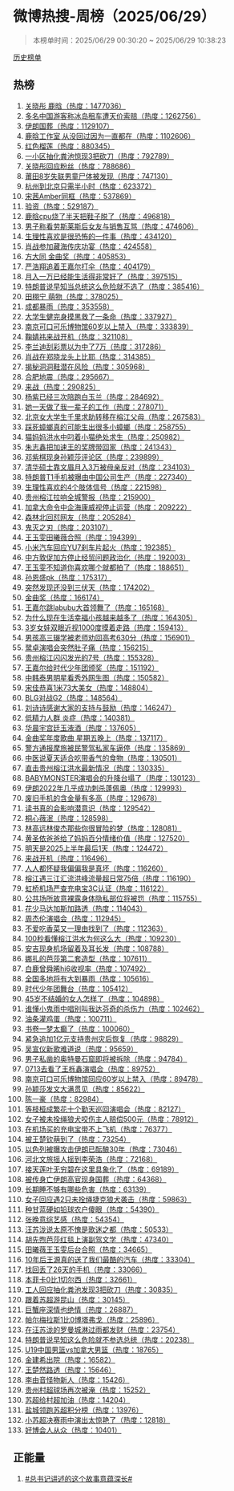 <h1>
微博热搜-周榜（2025/06/29）
</h1>
<blockquote>
<p>
本榜单时间：2025/06/29 00:30:20 ~ 2025/06/29 10:38:23
</p>
</blockquote>
<p>
<a href="https://github.com/daifee/weibo-hot-search/tree/main/archives/weekly">历史榜单</a>
</p>
<h2>
热榜
</h2>
<ol>

<li>
<a href="https://s.weibo.com/weibo?q=%23%E5%85%B3%E6%99%93%E5%BD%A4%20%E9%B9%BF%E6%99%97%23" target="weibo">
关晓彤 鹿晗（热度：1477036）
</a>
</li>

<li>
<a href="https://s.weibo.com/weibo?q=%23%E5%A4%9A%E5%90%8D%E4%B8%AD%E5%9B%BD%E6%B8%B8%E5%AE%A2%E7%A7%B0%E5%86%B0%E5%B2%9B%E7%A7%9F%E8%BD%A6%E9%81%AD%E5%A4%A9%E4%BB%B7%E7%B4%A2%E8%B5%94%23" target="weibo">
多名中国游客称冰岛租车遭天价索赔（热度：1262756）
</a>
</li>

<li>
<a href="https://s.weibo.com/weibo?q=%23%E4%BC%8A%E6%9C%97%E5%9B%BD%E8%91%AC%23" target="weibo">
伊朗国葬（热度：1129107）
</a>
</li>

<li>
<a href="https://s.weibo.com/weibo?q=%23%E9%B9%BF%E6%99%97%E5%B7%A5%E4%BD%9C%E5%AE%A4%20%E4%BB%8E%E6%B2%A1%E5%9B%9E%E8%BF%87%E5%9B%A0%E4%B8%BA%E4%B8%80%E7%9B%B4%E9%83%BD%E5%9C%A8%23" target="weibo">
鹿晗工作室 从没回过因为一直都在（热度：1102606）
</a>
</li>

<li>
<a href="https://s.weibo.com/weibo?q=%23%E7%BA%A2%E8%89%B2%E6%A6%B4%E8%8E%B2%23" target="weibo">
红色榴莲（热度：880345）
</a>
</li>

<li>
<a href="https://s.weibo.com/weibo?q=%23%E4%B8%80%E5%B0%8F%E5%8C%BA%E6%8A%BD%E5%8C%96%E7%B2%AA%E6%B1%A0%E6%83%8A%E7%8E%B03%E6%8A%8A%E7%A0%8D%E5%88%80%23" target="weibo">
一小区抽化粪池惊现3把砍刀（热度：792789）
</a>
</li>

<li>
<a href="https://s.weibo.com/weibo?q=%23%E5%85%B3%E6%99%93%E5%BD%A4%E5%9B%9E%E5%BA%94%E7%B2%89%E4%B8%9D%23" target="weibo">
关晓彤回应粉丝（热度：788686）
</a>
</li>

<li>
<a href="https://s.weibo.com/weibo?q=%23%E8%8E%86%E7%94%B08%E5%B2%81%E5%A4%B1%E8%81%94%E7%94%B7%E7%AB%A5%E5%B0%B8%E4%BD%93%E8%A2%AB%E5%8F%91%E7%8E%B0%23" target="weibo">
莆田8岁失联男童尸体被发现（热度：747130）
</a>
</li>

<li>
<a href="https://s.weibo.com/weibo?q=%23%E6%9D%AD%E5%B7%9E%E5%88%B0%E5%8C%97%E4%BA%AC%E5%8F%AA%E9%9C%80%E5%8D%8A%E5%B0%8F%E6%97%B6%23" target="weibo">
杭州到北京只需半小时（热度：623372）
</a>
</li>

<li>
<a href="https://s.weibo.com/weibo?q=%23%E5%AE%8B%E8%8C%9CAmber%E5%90%8C%E6%A1%86%23" target="weibo">
宋茜Amber同框（热度：537869）
</a>
</li>

<li>
<a href="https://s.weibo.com/weibo?q=%23%E9%AA%8C%E8%B5%84%23" target="weibo">
验资（热度：529187）
</a>
</li>

<li>
<a href="https://s.weibo.com/weibo?q=%23%E9%B9%BF%E6%99%97cpu%E7%83%A7%E4%BA%86%E5%8D%8A%E5%A4%A9%E6%8A%8A%E9%9E%8B%E5%AD%90%E8%84%B1%E4%BA%86%23" target="weibo">
鹿晗cpu烧了半天把鞋子脱了（热度：496818）
</a>
</li>

<li>
<a href="https://s.weibo.com/weibo?q=%23%E7%94%B7%E5%AD%90%E7%A7%B0%E7%9C%8B%E5%8A%B3%E6%96%AF%E8%8E%B1%E6%96%AF%E5%90%8E%E5%A5%B3%E5%8F%8B%E4%B8%8E%E9%94%80%E5%94%AE%E4%BA%92%E9%AA%82%23" target="weibo">
男子称看劳斯莱斯后女友与销售互骂（热度：474606）
</a>
</li>

<li>
<a href="https://s.weibo.com/weibo?q=%23%E7%94%9F%E7%90%86%E6%80%A7%E5%96%9C%E6%AC%A2%E6%98%AF%E5%BE%88%E6%81%90%E6%80%96%E7%9A%84%E4%B8%80%E4%BB%B6%E4%BA%8B%23" target="weibo">
生理性喜欢是很恐怖的一件事（热度：434120）
</a>
</li>

<li>
<a href="https://s.weibo.com/weibo?q=%23%E8%82%96%E6%88%98%E5%8F%82%E5%8A%A0%E8%97%8F%E6%B5%B7%E4%BC%A0%E5%BA%86%E5%8A%9F%E5%AE%B4%23" target="weibo">
肖战参加藏海传庆功宴（热度：424558）
</a>
</li>

<li>
<a href="https://s.weibo.com/weibo?q=%23%E6%96%B9%E5%A4%A7%E5%90%8C%20%E9%87%91%E6%9B%B2%E5%A5%96%23" target="weibo">
方大同 金曲奖（热度：405853）
</a>
</li>

<li>
<a href="https://s.weibo.com/weibo?q=%23%E4%B8%A5%E6%B5%A9%E7%BF%94%E8%BF%BD%E7%9D%80%E7%8E%8B%E5%98%89%E5%B0%94%E6%89%93%E4%BC%9E%23" target="weibo">
严浩翔追着王嘉尔打伞（热度：404179）
</a>
</li>

<li>
<a href="https://s.weibo.com/weibo?q=%23%E6%9C%88%E5%85%A5%E4%B8%80%E4%B8%87%E5%B7%B2%E7%BB%8F%E8%83%BD%E7%94%9F%E6%B4%BB%E5%BE%97%E9%9D%9E%E5%B8%B8%E5%A5%BD%E4%BA%86%23" target="weibo">
月入一万已经能生活得非常好了（热度：397515）
</a>
</li>

<li>
<a href="https://s.weibo.com/weibo?q=%23%E7%89%B9%E6%9C%97%E6%99%AE%E8%AF%B4%E6%97%A9%E7%9F%A5%E5%BD%93%E6%80%BB%E7%BB%9F%E8%BF%99%E4%B9%88%E5%8D%B1%E9%99%A9%E5%B0%B1%E4%B8%8D%E9%80%89%E4%BA%86%23" target="weibo">
特朗普说早知当总统这么危险就不选了（热度：385416）
</a>
</li>

<li>
<a href="https://s.weibo.com/weibo?q=%23%E7%94%B0%E6%A0%A9%E5%AE%81%20%E8%90%8C%E7%89%A9%23" target="weibo">
田栩宁 萌物（热度：378025）
</a>
</li>

<li>
<a href="https://s.weibo.com/weibo?q=%23%E6%88%90%E9%83%BD%E6%9A%B4%E9%9B%A8%23" target="weibo">
成都暴雨（热度：353558）
</a>
</li>

<li>
<a href="https://s.weibo.com/weibo?q=%23%E5%A4%A7%E5%AD%A6%E7%94%9F%E5%81%A5%E5%AE%8C%E8%BA%AB%E6%91%B8%E9%BB%91%E6%95%91%E4%BA%86%E4%B8%80%E6%9D%A1%E5%91%BD%23" target="weibo">
大学生健完身摸黑救了一条命（热度：337927）
</a>
</li>

<li>
<a href="https://s.weibo.com/weibo?q=%23%E5%8D%97%E4%BA%AC%E5%8F%AF%E5%8F%A3%E5%8F%AF%E4%B9%90%E5%8D%9A%E7%89%A9%E9%A6%8660%E5%B2%81%E4%BB%A5%E4%B8%8A%E7%A6%81%E5%85%A5%23" target="weibo">
南京可口可乐博物馆60岁以上禁入（热度：333839）
</a>
</li>

<li>
<a href="https://s.weibo.com/weibo?q=%23%E9%9E%A0%E5%A9%A7%E7%A5%8E%E6%9D%A5%E6%88%98%E5%BC%80%E6%9C%BA%23" target="weibo">
鞠婧祎来战开机（热度：321108）
</a>
</li>

<li>
<a href="https://s.weibo.com/weibo?q=%23%E6%9D%8E%E5%85%B0%E8%BF%AA%E5%88%AE%E5%BD%A9%E7%A5%A8%E4%BB%A5%E4%B8%BA%E4%B8%AD%E4%BA%867%E4%B8%87%23" target="weibo">
李兰迪刮彩票以为中了7万（热度：317286）
</a>
</li>

<li>
<a href="https://s.weibo.com/weibo?q=%23%E8%82%96%E6%88%98%E5%9C%A8%E9%83%91%E6%99%93%E9%BE%99%E5%A4%B4%E4%B8%8A%E6%AF%94%E8%80%B6%23" target="weibo">
肖战在郑晓龙头上比耶（热度：314385）
</a>
</li>

<li>
<a href="https://s.weibo.com/weibo?q=%23%E6%8F%AD%E7%A7%98%E6%B4%9E%E6%B4%9E%E9%9E%8B%E6%BD%9C%E5%9C%A8%E9%A3%8E%E9%99%A9%23" target="weibo">
揭秘洞洞鞋潜在风险（热度：305968）
</a>
</li>

<li>
<a href="https://s.weibo.com/weibo?q=%23%E5%90%88%E8%82%A5%E5%9C%B0%E9%9C%87%23" target="weibo">
合肥地震（热度：295667）
</a>
</li>

<li>
<a href="https://s.weibo.com/weibo?q=%23%E6%9D%A5%E6%88%98%23" target="weibo">
来战（热度：290825）
</a>
</li>

<li>
<a href="https://s.weibo.com/weibo?q=%23%E6%9D%A8%E7%B4%AB%E5%B7%B2%E7%BB%8F%E4%B8%89%E6%AC%A1%E9%99%AA%E8%B7%91%E7%99%BD%E7%8E%89%E5%85%B0%23" target="weibo">
杨紫已经三次陪跑白玉兰（热度：284692）
</a>
</li>

<li>
<a href="https://s.weibo.com/weibo?q=%23%E5%A5%B9%E4%B8%80%E5%A4%A9%E5%81%9A%E4%BA%86%E6%88%91%E4%B8%80%E8%BE%88%E5%AD%90%E7%9A%84%E5%B7%A5%E4%BD%9C%23" target="weibo">
她一天做了我一辈子的工作（热度：278071）
</a>
</li>

<li>
<a href="https://s.weibo.com/weibo?q=%23%E5%8C%97%E4%BA%AC%E5%A5%B3%E5%A4%A7%E5%AD%A6%E7%94%9F%E5%8D%83%E9%87%8C%E6%B1%82%E5%8A%A9%E8%BD%AC%E7%A7%BB%E5%9C%A8%E6%A6%95%E6%B1%9F%E7%88%B6%E6%AF%8D%23" target="weibo">
北京女大学生千里求助转移在榕江父母（热度：267583）
</a>
</li>

<li>
<a href="https://s.weibo.com/weibo?q=%23%E8%B8%A9%E6%AD%BB%E8%9F%91%E8%9E%82%E7%9C%9F%E7%9A%84%E5%8F%AF%E8%83%BD%E7%94%9F%E5%87%BA%E5%BE%88%E5%A4%9A%E5%B0%8F%E8%9F%91%E8%9E%82%23" target="weibo">
踩死蟑螂真的可能生出很多小蟑螂（热度：258755）
</a>
</li>

<li>
<a href="https://s.weibo.com/weibo?q=%23%E7%8C%AB%E5%A6%88%E5%A6%88%E6%B4%AA%E6%B0%B4%E4%B8%AD%E5%8F%BC%E7%9D%80%E5%B0%8F%E7%8C%AB%E7%BB%9D%E5%A4%84%E6%B1%82%E7%94%9F%23" target="weibo">
猫妈妈洪水中叼着小猫绝处求生（热度：250982）
</a>
</li>

<li>
<a href="https://s.weibo.com/weibo?q=%23%E6%9C%B1%E5%BF%97%E9%91%AB%E6%8A%8A%E5%8A%A0%E9%80%9F%E7%8E%8B%E7%9A%84%E5%A5%96%E7%89%8C%E5%B8%A6%E5%9B%9E%E5%AE%B6%23" target="weibo">
朱志鑫把加速王的奖牌带回家（热度：241343）
</a>
</li>

<li>
<a href="https://s.weibo.com/weibo?q=%23%E9%82%93%E7%B4%AB%E6%A3%8B%E7%8E%B0%E8%BA%AB%E5%AD%99%E9%A2%96%E8%8E%8E%E8%AF%84%E8%AE%BA%E5%8C%BA%23" target="weibo">
邓紫棋现身孙颖莎评论区（热度：239899）
</a>
</li>

<li>
<a href="https://s.weibo.com/weibo?q=%23%E6%B8%85%E5%8D%8E%E7%A1%95%E5%A3%AB%E9%9D%A0%E6%96%87%E7%9C%89%E6%9C%88%E5%85%A53%E4%B8%87%E8%A2%AB%E6%AF%8D%E4%BA%B2%E5%8F%8D%E5%AF%B9%23" target="weibo">
清华硕士靠文眉月入3万被母亲反对（热度：234103）
</a>
</li>

<li>
<a href="https://s.weibo.com/weibo?q=%23%E7%89%B9%E6%9C%97%E6%99%AET1%E6%89%8B%E6%9C%BA%E8%A2%AB%E6%9B%9D%E7%94%B1%E4%B8%AD%E5%9B%BD%E5%85%AC%E5%8F%B8%E7%94%9F%E4%BA%A7%23" target="weibo">
特朗普T1手机被曝由中国公司生产（热度：227340）
</a>
</li>

<li>
<a href="https://s.weibo.com/weibo?q=%23%E7%94%9F%E7%90%86%E6%80%A7%E5%96%9C%E6%AC%A2%E7%9A%844%E4%B8%AA%E8%82%A2%E4%BD%93%E4%BF%A1%E5%8F%B7%23" target="weibo">
生理性喜欢的4个肢体信号（热度：221598）
</a>
</li>

<li>
<a href="https://s.weibo.com/weibo?q=%23%E8%B4%B5%E5%B7%9E%E6%A6%95%E6%B1%9F%E6%8B%89%E5%93%8D%E5%85%A8%E5%9F%8E%E8%AD%A6%E6%8A%A5%23" target="weibo">
贵州榕江拉响全城警报（热度：215900）
</a>
</li>

<li>
<a href="https://s.weibo.com/weibo?q=%23%E5%8A%A0%E6%8B%BF%E5%A4%A7%E5%91%BD%E4%BB%A4%E4%B8%AD%E4%BC%81%E6%B5%B7%E5%BA%B7%E5%A8%81%E8%A7%86%E5%81%9C%E6%AD%A2%E8%BF%90%E8%90%A5%23" target="weibo">
加拿大命令中企海康威视停止运营（热度：209222）
</a>
</li>

<li>
<a href="https://s.weibo.com/weibo?q=%23%E6%A3%AE%E6%9E%97%E5%8C%97%E5%9B%9E%E6%80%BC%E7%BD%91%E5%8F%8B%23" target="weibo">
森林北回怼网友（热度：205284）
</a>
</li>

<li>
<a href="https://s.weibo.com/weibo?q=%23%E9%AC%BC%E7%81%AD%E4%B9%8B%E5%88%83%23" target="weibo">
鬼灭之刃（热度：203107）
</a>
</li>

<li>
<a href="https://s.weibo.com/weibo?q=%23%E7%8E%8B%E7%8E%89%E9%9B%AF%E7%94%B0%E6%9B%A6%E8%96%87%E5%90%88%E7%85%A7%23" target="weibo">
王玉雯田曦薇合照（热度：194399）
</a>
</li>

<li>
<a href="https://s.weibo.com/weibo?q=%23%E5%B0%8F%E7%B1%B3%E6%B1%BD%E8%BD%A6%E5%9B%9E%E5%BA%94YU7%E5%88%B9%E8%BD%A6%E7%89%87%E8%B5%B7%E7%81%AB%23" target="weibo">
小米汽车回应YU7刹车片起火（热度：192385）
</a>
</li>

<li>
<a href="https://s.weibo.com/weibo?q=%23%E4%B8%AD%E6%96%B9%E6%95%A6%E4%BF%83%E5%8A%A0%E6%96%B9%E5%81%9C%E6%AD%A2%E7%BB%8F%E8%B4%B8%E9%97%AE%E9%A2%98%E6%94%BF%E6%B2%BB%E5%8C%96%23" target="weibo">
中方敦促加方停止经贸问题政治化（热度：192003）
</a>
</li>

<li>
<a href="https://s.weibo.com/weibo?q=%23%E7%8E%8B%E7%8E%89%E9%9B%AF%E4%B8%8D%E7%9F%A5%E9%81%93%E4%BD%A0%E5%96%9C%E6%AC%A2%E5%93%AA%E4%B8%AA%E5%B0%B1%E9%83%BD%E6%8B%8D%E4%BA%86%23" target="weibo">
王玉雯不知道你喜欢哪个就都拍了（热度：188651）
</a>
</li>

<li>
<a href="https://s.weibo.com/weibo?q=%23%E5%AD%99%E6%81%A9%E7%9B%9Bpk%23" target="weibo">
孙恩盛pk（热度：175317）
</a>
</li>

<li>
<a href="https://s.weibo.com/weibo?q=%23%E7%AA%81%E7%84%B6%E5%8F%91%E7%8E%B0%E8%BF%98%E6%B2%A1%E5%88%B0%E4%B8%89%E4%BC%8F%E5%A4%A9%23" target="weibo">
突然发现还没到三伏天（热度：174202）
</a>
</li>

<li>
<a href="https://s.weibo.com/weibo?q=%23%E9%87%91%E6%9B%B2%E5%A5%96%23" target="weibo">
金曲奖（热度：166174）
</a>
</li>

<li>
<a href="https://s.weibo.com/weibo?q=%23%E7%8E%8B%E5%98%89%E5%B0%94%E8%B7%B3labubu%E5%A4%A7%E9%A6%96%E9%A2%86%E8%88%9E%E4%BA%86%23" target="weibo">
王嘉尔跳labubu大首领舞了（热度：165168）
</a>
</li>

<li>
<a href="https://s.weibo.com/weibo?q=%23%E4%B8%BA%E4%BB%80%E4%B9%88%E7%8E%B0%E5%9C%A8%E7%94%9F%E6%B4%BB%E5%B9%B8%E7%A6%8F%E5%B0%8F%E5%AD%A9%E8%B6%8A%E6%9D%A5%E8%B6%8A%E5%A4%9A%E4%BA%86%23" target="weibo">
为什么现在生活幸福小孩越来越多了（热度：164305）
</a>
</li>

<li>
<a href="https://s.weibo.com/weibo?q=%233%E5%B2%81%E5%A5%B3%E5%A8%83%E5%8F%8C%E7%9C%BC%E8%BF%91%E8%A7%861000%E5%BA%A6%E6%91%B8%E7%9D%80%E8%B5%B0%E8%B7%AF%23" target="weibo">
3岁女娃双眼近视1000度摸着走路（热度：159413）
</a>
</li>

<li>
<a href="https://s.weibo.com/weibo?q=%23%E7%94%B7%E5%AD%A9%E9%AB%98%E4%B8%89%E8%BE%8D%E5%AD%A6%E8%A2%AB%E8%80%81%E5%B8%88%E5%8A%9D%E5%9B%9E%E9%AB%98%E8%80%83630%E5%88%86%23" target="weibo">
男孩高三辍学被老师劝回高考630分（热度：156901）
</a>
</li>

<li>
<a href="https://s.weibo.com/weibo?q=%23%E9%B9%AD%E5%8D%93%E6%BC%94%E5%94%B1%E4%BC%9A%E7%AA%81%E7%84%B6%E8%82%9A%E5%AD%90%E7%97%9B%23" target="weibo">
鹭卓演唱会突然肚子痛（热度：156215）
</a>
</li>

<li>
<a href="https://s.weibo.com/weibo?q=%23%E8%B4%B5%E5%B7%9E%E6%A6%95%E6%B1%9F%E9%97%AA%E9%97%AA%E5%8F%91%E5%85%89%E7%9A%847%E5%8F%B7%23" target="weibo">
贵州榕江闪闪发光的7号（热度：155328）
</a>
</li>

<li>
<a href="https://s.weibo.com/weibo?q=%23%E7%8E%8B%E5%98%89%E5%B0%94%E7%BB%99%E6%97%B6%E4%BB%A3%E5%B0%91%E5%B9%B4%E5%9B%A2%E9%A2%81%E5%A5%96%23" target="weibo">
王嘉尔给时代少年团颁奖（热度：151192）
</a>
</li>

<li>
<a href="https://s.weibo.com/weibo?q=%23%E4%B8%AD%E9%9F%A9%E6%B3%B0%E7%94%B7%E6%98%8E%E6%98%9F%E7%9C%8B%E7%A7%80%E5%A4%96%E7%BD%91%E7%94%9F%E5%9B%BE%23" target="weibo">
中韩泰男明星看秀外网生图（热度：150582）
</a>
</li>

<li>
<a href="https://s.weibo.com/weibo?q=%23%E5%AE%8B%E4%BD%B3%E6%81%AD%E5%96%9C1%E7%B1%B373%E5%A4%A7%E7%BE%8E%E5%A5%B3%23" target="weibo">
宋佳恭喜1米73大美女（热度：148804）
</a>
</li>

<li>
<a href="https://s.weibo.com/weibo?q=%23BLG%E5%AF%B9%E6%88%98G2%23" target="weibo">
BLG对战G2（热度：148564）
</a>
</li>

<li>
<a href="https://s.weibo.com/weibo?q=%23%E5%88%98%E8%AF%97%E8%AF%97%E6%84%9F%E8%B0%A2%E5%A4%A7%E5%AE%B6%E7%9A%84%E6%94%AF%E6%8C%81%E4%B8%8E%E9%BC%93%E5%8A%B1%23" target="weibo">
刘诗诗感谢大家的支持与鼓励（热度：146247）
</a>
</li>

<li>
<a href="https://s.weibo.com/weibo?q=%23%E4%BD%8E%E7%B2%BE%E5%8A%9B%E4%BA%BA%E7%BE%A4%20%E7%82%8E%E7%97%87%23" target="weibo">
低精力人群 炎症（热度：140381）
</a>
</li>

<li>
<a href="https://s.weibo.com/weibo?q=%23%E5%8D%8E%E6%99%A8%E5%AE%87%E5%AE%AB%E5%BB%B7%E7%8E%89%E6%B6%B2%E9%85%92%23" target="weibo">
华晨宇宫廷玉液酒（热度：137605）
</a>
</li>

<li>
<a href="https://s.weibo.com/weibo?q=%23%E9%87%91%E6%9B%B2%E5%A5%96%E5%B9%B4%E5%BA%A6%E6%AD%8C%E6%9B%B2%20%E6%98%9F%E6%9C%9F%E4%BA%94%E6%99%9A%E4%B8%8A%23" target="weibo">
金曲奖年度歌曲 星期五晚上（热度：137117）
</a>
</li>

<li>
<a href="https://s.weibo.com/weibo?q=%23%E8%AD%A6%E6%96%B9%E9%80%9A%E6%8A%A5%E6%91%A9%E6%97%85%E8%A2%AB%E6%B0%91%E8%AD%A6%E9%A9%BE%E7%A7%81%E5%AE%B6%E8%BD%A6%E9%80%BC%E5%81%9C%23" target="weibo">
警方通报摩旅被民警驾私家车逼停（热度：135869）
</a>
</li>

<li>
<a href="https://s.weibo.com/weibo?q=%23%E4%B8%AD%E5%8C%BB%E8%AF%B4%E5%A4%8F%E5%A4%A9%E9%80%82%E5%90%88%E5%90%83%E5%B8%A6%E9%A6%99%E6%B0%94%E7%9A%84%E9%A3%9F%E7%89%A9%23" target="weibo">
中医说夏天适合吃带香气的食物（热度：130501）
</a>
</li>

<li>
<a href="https://s.weibo.com/weibo?q=%23%E7%9B%B4%E5%87%BB%E8%B4%B5%E5%B7%9E%E6%A6%95%E6%B1%9F%E6%B4%AA%E6%B0%B4%E6%9C%80%E6%96%B0%E6%83%85%E5%86%B5%23" target="weibo">
直击贵州榕江洪水最新情况（热度：130335）
</a>
</li>

<li>
<a href="https://s.weibo.com/weibo?q=%23BABYMONSTER%E6%BC%94%E5%94%B1%E4%BC%9A%E7%9A%84%E5%8D%87%E9%99%8D%E5%8F%B0%E5%A1%8C%E4%BA%86%23" target="weibo">
BABYMONSTER演唱会的升降台塌了（热度：130123）
</a>
</li>

<li>
<a href="https://s.weibo.com/weibo?q=%23%E4%BC%8A%E6%9C%972022%E5%B9%B4%E5%87%A0%E4%B9%8E%E6%88%90%E5%8A%9F%E5%88%BA%E6%9D%80%E8%93%AC%E4%BD%A9%E5%A5%A5%23" target="weibo">
伊朗2022年几乎成功刺杀蓬佩奥（热度：129993）
</a>
</li>

<li>
<a href="https://s.weibo.com/weibo?q=%23%E5%BA%9F%E6%97%A7%E6%89%8B%E6%9C%BA%E7%9A%84%E5%90%AB%E9%87%91%E9%87%8F%E6%9C%89%E5%A4%9A%E9%AB%98%23" target="weibo">
废旧手机的含金量有多高（热度：129678）
</a>
</li>

<li>
<a href="https://s.weibo.com/weibo?q=%23%E8%AF%BB%E4%B9%A6%E7%9C%9F%E7%9A%84%E4%BC%9A%E5%BD%B1%E5%93%8D%E6%BD%9C%E6%84%8F%E8%AF%86%23" target="weibo">
读书真的会影响潜意识（热度：129542）
</a>
</li>

<li>
<a href="https://s.weibo.com/weibo?q=%23%E6%A1%90%E5%BF%83%E8%96%87%E6%B3%AF%23" target="weibo">
桐心薇泯（热度：128598）
</a>
</li>

<li>
<a href="https://s.weibo.com/weibo?q=%23%E6%9E%97%E9%AB%98%E8%BF%9C%E6%9E%97%E4%BF%8A%E6%9D%B0%E9%82%A3%E4%BA%9B%E4%BD%A0%E5%BE%88%E5%86%92%E9%99%A9%E7%9A%84%E6%A2%A6%23" target="weibo">
林高远林俊杰那些你很冒险的梦（热度：128081）
</a>
</li>

<li>
<a href="https://s.weibo.com/weibo?q=%23%E9%BB%84%E5%9C%A3%E4%BE%9D%E7%88%B8%E7%88%B8%E7%BB%99%E4%BA%86%E5%A6%88%E5%A6%88%E7%99%BE%E5%88%86%E6%83%85%E7%BB%AA%E4%BB%B7%E5%80%BC%23" target="weibo">
黄圣依爸爸给了妈妈百分情绪价值（热度：127520）
</a>
</li>

<li>
<a href="https://s.weibo.com/weibo?q=%23%E6%98%8E%E5%A4%A9%E6%98%AF2025%E4%B8%8A%E5%8D%8A%E5%B9%B4%E6%9C%80%E5%90%8E1%E5%A4%A9%23" target="weibo">
明天是2025上半年最后1天（热度：124472）
</a>
</li>

<li>
<a href="https://s.weibo.com/weibo?q=%23%E6%9D%A5%E6%88%98%E5%BC%80%E6%9C%BA%23" target="weibo">
来战开机（热度：116496）
</a>
</li>

<li>
<a href="https://s.weibo.com/weibo?q=%23%E4%BA%BA%E4%BA%BA%E9%83%BD%E6%80%80%E7%96%91%E6%88%91%E5%81%8F%E5%81%8F%E6%88%91%E6%98%AF%E7%9C%9F%E5%9D%8F%23" target="weibo">
人人都怀疑我偏偏我是真坏（热度：116260）
</a>
</li>

<li>
<a href="https://s.weibo.com/weibo?q=%23%E6%A6%95%E6%B1%9F%E9%81%87%E4%B8%89%E6%B1%9F%E6%B1%87%E6%B5%81%E6%B4%AA%E5%B3%B0%E6%B5%81%E9%87%8F%E8%B6%85%E6%97%A5%E5%B8%B875%E5%80%8D%23" target="weibo">
榕江遇三江汇流洪峰流量超日常75倍（热度：116190）
</a>
</li>

<li>
<a href="https://s.weibo.com/weibo?q=%23%E8%99%B9%E6%A1%A5%E6%9C%BA%E5%9C%BA%E4%B8%A5%E6%9F%A5%E5%85%85%E7%94%B5%E5%AE%9D3C%E8%AE%A4%E8%AF%81%23" target="weibo">
虹桥机场严查充电宝3C认证（热度：116122）
</a>
</li>

<li>
<a href="https://s.weibo.com/weibo?q=%23%E5%85%AC%E5%85%B1%E5%9C%BA%E6%89%80%E6%95%85%E6%84%8F%E8%A3%B8%E9%9C%B2%E8%BA%AB%E4%BD%93%E9%9A%90%E7%A7%81%E9%83%A8%E4%BD%8D%E5%B0%86%E8%A2%AB%E7%BD%9A%23" target="weibo">
公共场所故意裸露身体隐私部位将被罚（热度：115755）
</a>
</li>

<li>
<a href="https://s.weibo.com/weibo?q=%23%E8%8A%B1%E5%B0%91%E9%A9%AC%E8%BE%BE%E5%8A%A0%E6%96%AF%E5%8A%A0%E8%B7%AF%E9%80%8F%23" target="weibo">
花少马达加斯加路透（热度：114043）
</a>
</li>

<li>
<a href="https://s.weibo.com/weibo?q=%23%E5%91%A8%E6%9D%B0%E4%BC%A6%E6%BC%94%E5%94%B1%E4%BC%9A%23" target="weibo">
周杰伦演唱会（热度：112945）
</a>
</li>

<li>
<a href="https://s.weibo.com/weibo?q=%23%E4%B8%8D%E7%88%B1%E5%90%83%E9%A6%99%E8%8F%9C%E5%8F%88%E4%B8%80%E7%90%86%E7%94%B1%E6%89%BE%E5%88%B0%E4%BA%86%23" target="weibo">
不爱吃香菜又一理由找到了（热度：112363）
</a>
</li>

<li>
<a href="https://s.weibo.com/weibo?q=%23100%E7%A7%92%E7%9C%8B%E6%87%82%E6%A6%95%E6%B1%9F%E6%B4%AA%E6%B0%B4%E4%B8%BA%E4%BD%95%E8%BF%99%E4%B9%88%E5%A4%A7%23" target="weibo">
100秒看懂榕江洪水为何这么大（热度：109230）
</a>
</li>

<li>
<a href="https://s.weibo.com/weibo?q=%23%E5%AE%89%E5%90%89%E7%8E%B0%E8%BA%AB%E6%9C%BA%E5%9C%BA%E7%95%99%E7%9D%80%E5%8F%8A%E8%80%B3%E9%95%BF%E5%8F%91%23" target="weibo">
安吉现身机场留着及耳长发（热度：108788）
</a>
</li>

<li>
<a href="https://s.weibo.com/weibo?q=%23%E5%A8%9C%E6%89%8E%E7%9A%84%E8%8A%AD%E8%8E%8E%E7%AC%AC%E4%BA%8C%E5%A5%97%E9%80%A0%E5%9E%8B%23" target="weibo">
娜扎的芭莎第二套造型（热度：107611）
</a>
</li>

<li>
<a href="https://s.weibo.com/weibo?q=%23%E7%99%BD%E9%B9%BF%E6%9B%BE%E8%88%9C%E6%99%9Ehi6%E6%94%B6%E8%A7%86%E7%8E%87%23" target="weibo">
白鹿曾舜晞hi6收视率（热度：107492）
</a>
</li>

<li>
<a href="https://s.weibo.com/weibo?q=%23%E5%85%A8%E5%9B%BD%E5%A4%9A%E5%9C%B0%E5%B0%86%E6%9C%89%E5%A4%A7%E5%88%B0%E6%9A%B4%E9%9B%A8%23" target="weibo">
全国多地将有大到暴雨（热度：105616）
</a>
</li>

<li>
<a href="https://s.weibo.com/weibo?q=%23%E6%97%B6%E4%BB%A3%E5%B0%91%E5%B9%B4%E5%9B%A2%E8%88%9E%E5%8F%B0%23" target="weibo">
时代少年团舞台（热度：105412）
</a>
</li>

<li>
<a href="https://s.weibo.com/weibo?q=%2345%E5%B2%81%E4%B8%8D%E7%BB%93%E5%A9%9A%E7%9A%84%E5%A5%B3%E4%BA%BA%E6%80%8E%E6%A0%B7%E4%BA%86%23" target="weibo">
45岁不结婚的女人怎样了（热度：104898）
</a>
</li>

<li>
<a href="https://s.weibo.com/weibo?q=%23%E8%B0%81%E6%87%82%E5%B0%8F%E9%AC%BC%E9%9B%A8%E4%B8%AD%E5%94%B1%E5%88%AB%E5%8F%AB%E6%88%91%E8%BE%BE%E8%8A%AC%E5%A5%87%E7%9A%84%E6%9D%80%E4%BC%A4%E5%8A%9B%23" target="weibo">
谁懂小鬼雨中唱别叫我达芬奇的杀伤力（热度：102462）
</a>
</li>

<li>
<a href="https://s.weibo.com/weibo?q=%23%E6%B2%B9%E6%9D%A1%E7%81%8C%E9%B8%A1%E8%9B%8B%23" target="weibo">
油条灌鸡蛋（热度：100711）
</a>
</li>

<li>
<a href="https://s.weibo.com/weibo?q=%23%E4%B9%A6%E5%8D%B7%E4%B8%80%E6%A2%A6%E5%A4%AA%E7%99%AB%E4%BA%86%23" target="weibo">
书卷一梦太癫了（热度：100060）
</a>
</li>

<li>
<a href="https://s.weibo.com/weibo?q=%23%E7%B4%A7%E6%80%A5%E8%BF%BD%E5%8A%A01%E4%BA%BF%E5%85%83%E6%94%AF%E6%8C%81%E8%B4%B5%E5%B7%9E%E7%81%BE%E5%90%8E%E6%81%A2%E5%A4%8D%23" target="weibo">
紧急追加1亿元支持贵州灾后恢复（热度：98829）
</a>
</li>

<li>
<a href="https://s.weibo.com/weibo?q=%23%E5%90%B4%E5%AE%A3%E4%BB%AA%E6%96%B0%E6%AD%8C%E9%9A%BE%E9%81%93%E8%AF%B4%23" target="weibo">
吴宣仪新歌难道说（热度：95659）
</a>
</li>

<li>
<a href="https://s.weibo.com/weibo?q=%23%E7%94%B7%E5%AD%90%E7%A7%81%E5%87%BF%E7%9A%84%E5%A5%A5%E7%89%B9%E6%9B%BC%E7%9F%B3%E7%AA%9F%E5%8D%B3%E5%B0%86%E8%A2%AB%E6%8B%86%E9%99%A4%23" target="weibo">
男子私凿的奥特曼石窟即将被拆除（热度：94784）
</a>
</li>

<li>
<a href="https://s.weibo.com/weibo?q=%230713%E5%8E%BB%E7%9C%8B%E4%BA%86%E7%8E%8B%E6%A0%8E%E9%91%AB%E6%BC%94%E5%94%B1%E4%BC%9A%23" target="weibo">
0713去看了王栎鑫演唱会（热度：89752）
</a>
</li>

<li>
<a href="https://s.weibo.com/weibo?q=%23%E5%8D%97%E4%BA%AC%E5%8F%AF%E5%8F%A3%E5%8F%AF%E4%B9%90%E5%8D%9A%E7%89%A9%E9%A6%86%E5%9B%9E%E5%BA%9460%E5%B2%81%E4%BB%A5%E4%B8%8A%E7%A6%81%E5%85%A5%23" target="weibo">
南京可口可乐博物馆回应60岁以上禁入（热度：89478）
</a>
</li>

<li>
<a href="https://s.weibo.com/weibo?q=%23%E5%AD%99%E9%A2%96%E8%8E%8E%E5%8F%91%E6%96%87%E5%A4%A7%E6%BB%A1%E8%B4%AF%E8%A7%81%23" target="weibo">
孙颖莎发文大满贯见（热度：85622）
</a>
</li>

<li>
<a href="https://s.weibo.com/weibo?q=%23%E9%99%88%E4%B8%80%E8%B1%AA%23" target="weibo">
陈一豪（热度：82984）
</a>
</li>

<li>
<a href="https://s.weibo.com/weibo?q=%23%E7%AD%89%E6%9E%9D%E6%A1%A0%E6%88%90%E7%B9%81%E8%8A%B1%E5%8D%81%E4%B8%AA%E5%8B%A4%E5%A4%A9%E5%B7%A1%E5%9B%9E%E6%BC%94%E5%94%B1%E4%BC%9A%23" target="weibo">
等枝桠成繁花十个勤天巡回演唱会（热度：82127）
</a>
</li>

<li>
<a href="https://s.weibo.com/weibo?q=%23%E5%A5%B3%E5%AD%90%E8%A2%AB%E6%9C%AA%E6%8B%B4%E7%BB%B3%E7%8B%BC%E7%8A%AC%E5%92%AC%E4%BC%A4%E4%B8%BB%E4%BA%BA%E8%B5%94%E5%81%BF500%E5%85%83%23" target="weibo">
女子被未拴绳狼犬咬伤主人赔偿500元（热度：78912）
</a>
</li>

<li>
<a href="https://s.weibo.com/weibo?q=%23%E5%9C%A8%E6%9C%BA%E5%9C%BA%E4%B9%B0%E7%9A%84%E5%85%85%E7%94%B5%E5%AE%9D%E5%B8%A6%E4%B8%8D%E4%B8%8A%E9%A3%9E%E6%9C%BA%23" target="weibo">
在机场买的充电宝带不上飞机（热度：76377）
</a>
</li>

<li>
<a href="https://s.weibo.com/weibo?q=%23%E8%A2%AB%E7%8E%8B%E6%A5%9A%E9%92%A6%E8%90%8C%E5%88%B0%E4%BA%86%23" target="weibo">
被王楚钦萌到了（热度：73254）
</a>
</li>

<li>
<a href="https://s.weibo.com/weibo?q=%23%E4%BB%A5%E8%89%B2%E5%88%97%E8%A2%AB%E6%9B%9D%E6%94%BB%E5%87%BB%E4%BC%8A%E6%9C%97%E5%B7%B2%E9%85%9D%E9%85%BF30%E5%B9%B4%23" target="weibo">
以色列被曝攻击伊朗已酝酿30年（热度：73046）
</a>
</li>

<li>
<a href="https://s.weibo.com/weibo?q=%23%E6%B2%B3%E5%8C%97%E6%96%87%E6%97%85%E6%91%87%E4%BA%BA%E6%91%87%E5%88%B0%E6%9D%8E%E8%8D%A3%E6%B5%A9%23" target="weibo">
河北文旅摇人摇到李荣浩（热度：72168）
</a>
</li>

<li>
<a href="https://s.weibo.com/weibo?q=%23%E6%8E%A5%E5%A4%A9%E8%8E%B2%E5%8F%B6%E6%97%A0%E7%A9%B7%E7%A2%A7%E5%9C%A8%E8%BF%99%E9%87%8C%E5%85%B7%E8%B1%A1%E5%8C%96%E4%BA%86%23" target="weibo">
接天莲叶无穷碧在这里具象化了（热度：69189）
</a>
</li>

<li>
<a href="https://s.weibo.com/weibo?q=%23%E8%A2%AB%E4%BC%A0%E8%BA%AB%E4%BA%A1%E4%BC%8A%E6%9C%97%E9%AB%98%E5%AE%98%E7%8E%B0%E8%BA%AB%E5%9B%BD%E8%91%AC%23" target="weibo">
被传身亡伊朗高官现身国葬（热度：64368）
</a>
</li>

<li>
<a href="https://s.weibo.com/weibo?q=%23%E9%95%BF%E6%9C%9F%E7%9D%A1%E4%B8%8D%E5%A4%9F%E6%9C%89%E5%93%AA%E4%BA%9B%E5%8D%B1%E5%AE%B3%23" target="weibo">
长期睡不够有哪些危害（热度：63139）
</a>
</li>

<li>
<a href="https://s.weibo.com/weibo?q=%23%E5%A5%B3%E5%AD%90%E5%9B%9E%E5%BA%94%E9%81%872%E5%8F%AA%E6%9C%AA%E6%8B%B4%E7%BB%B3%E6%8D%B7%E5%85%8B%E7%8B%BC%E7%8A%AC%E8%A2%AD%E5%87%BB%23" target="weibo">
女子回应遇2只未拴绳捷克狼犬袭击（热度：59863）
</a>
</li>

<li>
<a href="https://s.weibo.com/weibo?q=%23%E7%A7%8D%E7%94%98%E8%93%9D%E7%A1%AC%E5%A6%82%E9%93%85%E7%90%83%E5%86%9C%E6%88%B7%E5%82%BB%E7%9C%BC%23" target="weibo">
种甘蓝硬如铅球农户傻眼（热度：54390）
</a>
</li>

<li>
<a href="https://s.weibo.com/weibo?q=%23%E5%BC%A0%E6%99%9A%E6%84%8F%E7%BB%BC%E8%89%BA%E6%84%9F%23" target="weibo">
张晚意综艺感（热度：54354）
</a>
</li>

<li>
<a href="https://s.weibo.com/weibo?q=%23%E6%B1%AA%E8%8B%8F%E6%B3%B7%E8%AF%B4%E5%A4%AA%E5%8E%9F%E4%B8%8D%E6%84%A7%E6%98%AF%E6%AD%8C%E8%BF%B7%E4%B9%8B%E9%83%BD%23" target="weibo">
汪苏泷说太原不愧是歌迷之都（热度：50533）
</a>
</li>

<li>
<a href="https://s.weibo.com/weibo?q=%23%E8%83%A1%E5%85%88%E7%85%A6%E8%8A%AD%E8%8E%8E%E7%BA%A2%E6%AF%AF%E4%B8%8A%E6%BC%94%E5%89%AF%E9%A9%BE%E6%96%87%E5%AD%A6%23" target="weibo">
胡先煦芭莎红毯上演副驾文学（热度：47340）
</a>
</li>

<li>
<a href="https://s.weibo.com/weibo?q=%23%E7%94%B0%E6%9B%A6%E8%96%87%E7%8E%8B%E7%8E%89%E9%9B%AF%E5%90%8E%E5%8F%B0%E5%90%88%E7%85%A7%23" target="weibo">
田曦薇王玉雯后台合照（热度：34665）
</a>
</li>

<li>
<a href="https://s.weibo.com/weibo?q=%2310%E5%B9%B4%E5%90%8E%E7%8E%8B%E6%BA%90%E7%9C%9F%E7%9A%84%E9%80%81%E4%BA%86%E6%88%91%E4%BB%AC%E6%9C%80%E9%85%B7%E7%9A%84%E6%B1%BD%E8%BD%A6%23" target="weibo">
10年后王源真的送了我们最酷的汽车（热度：33304）
</a>
</li>

<li>
<a href="https://s.weibo.com/weibo?q=%23%E6%89%BE%E5%9B%9E%E4%B8%A2%E4%BA%8626%E5%A4%A9%E7%9A%84%E6%89%8B%E6%9C%BA%23" target="weibo">
找回丢了26天的手机（热度：33066）
</a>
</li>

<li>
<a href="https://s.weibo.com/weibo?q=%23%E6%9C%AC%E8%8F%B2%E5%8D%A10%E6%AF%941%E5%88%87%E5%B0%94%E8%A5%BF%23" target="weibo">
本菲卡0比1切尔西（热度：32661）
</a>
</li>

<li>
<a href="https://s.weibo.com/weibo?q=%23%E5%B7%A5%E4%BA%BA%E5%9B%9E%E5%BA%94%E6%8A%BD%E5%8C%96%E7%B2%AA%E6%B1%A0%E5%8F%91%E7%8E%B03%E6%8A%8A%E7%A0%8D%E5%88%80%23" target="weibo">
工人回应抽化粪池发现3把砍刀（热度：30835）
</a>
</li>

<li>
<a href="https://s.weibo.com/weibo?q=%23%E8%B7%9F%E7%9D%80%E8%8B%8F%E8%B6%85%E6%B8%B8%E6%98%86%E5%B1%B1%23" target="weibo">
跟着苏超游昆山（热度：30145）
</a>
</li>

<li>
<a href="https://s.weibo.com/weibo?q=%23%E5%B7%A8%E8%9F%B9%E5%BA%A7%E6%B7%B1%E6%83%85%E4%B9%9F%E7%BB%9D%E6%83%85%23" target="weibo">
巨蟹座深情也绝情（热度：26887）
</a>
</li>

<li>
<a href="https://s.weibo.com/weibo?q=%23%E5%B8%95%E5%B0%94%E6%A2%85%E6%8B%89%E6%96%AF1%E6%AF%940%E5%8D%9A%E5%A1%94%E5%BC%97%E6%88%88%23" target="weibo">
帕尔梅拉斯1比0博塔弗戈（热度：25896）
</a>
</li>

<li>
<a href="https://s.weibo.com/weibo?q=%23%E5%9C%A8%E6%B1%AA%E8%8B%8F%E6%B3%B7%E7%9A%84%E7%BD%97%E6%9B%BC%E5%9F%8E%E6%B7%8B%E8%BF%87%E9%9B%A8%E9%83%BD%E5%8F%91%E8%B4%A2%23" target="weibo">
在汪苏泷的罗曼城淋过雨都发财（热度：23754）
</a>
</li>

<li>
<a href="https://s.weibo.com/weibo?q=%23%E7%89%B9%E6%9C%97%E6%99%AE%E8%AF%B4%E6%97%A9%E7%9F%A5%E8%BF%99%E4%B9%88%E5%8D%B1%E9%99%A9%E5%B0%B1%E4%B8%8D%E5%8F%82%E9%80%89%E6%80%BB%E7%BB%9F%23" target="weibo">
特朗普说早知这么危险就不参选总统（热度：20238）
</a>
</li>

<li>
<a href="https://s.weibo.com/weibo?q=%23U19%E4%B8%AD%E5%9B%BD%E7%94%B7%E7%AF%AEvs%E5%8A%A0%E6%8B%BF%E5%A4%A7%E7%94%B7%E7%AF%AE%23" target="weibo">
U19中国男篮vs加拿大男篮（热度：18765）
</a>
</li>

<li>
<a href="https://s.weibo.com/weibo?q=%23%E9%87%91%E5%BB%BA%E5%B8%8C%E5%87%BA%E9%99%A2%23" target="weibo">
金建希出院（热度：16582）
</a>
</li>

<li>
<a href="https://s.weibo.com/weibo?q=%23%E7%8E%8B%E6%A5%9A%E7%84%B6%E8%B7%AF%E9%80%8F%23" target="weibo">
王楚然路透（热度：15646）
</a>
</li>

<li>
<a href="https://s.weibo.com/weibo?q=%23%E6%9D%8E%E7%94%B1%E9%9F%B3%E6%80%AA%E7%89%A9%E6%96%B0%E4%BA%BA%23" target="weibo">
李由音怪物新人（热度：15426）
</a>
</li>

<li>
<a href="https://s.weibo.com/weibo?q=%23%E8%B4%B5%E5%B7%9E%E6%9D%91%E8%B6%85%E7%90%83%E5%9C%BA%E5%86%8D%E6%AC%A1%E8%A2%AB%E6%B7%B9%23" target="weibo">
贵州村超球场再次被淹（热度：15252）
</a>
</li>

<li>
<a href="https://s.weibo.com/weibo?q=%23%E8%8B%8F%E8%B6%85%E7%BB%99%E6%9D%91%E8%B6%85%E5%8A%A0%E6%B2%B9%23" target="weibo">
苏超给村超加油（热度：14204）
</a>
</li>

<li>
<a href="https://s.weibo.com/weibo?q=%23%E7%9B%90%E5%9F%8E%E9%A2%86%E8%B7%91%E8%8B%8F%E8%B6%85%E7%A7%AF%E5%88%86%E6%A6%9C%23" target="weibo">
盐城领跑苏超积分榜（热度：13976）
</a>
</li>

<li>
<a href="https://s.weibo.com/weibo?q=%23%E5%B0%8F%E8%8B%8F%E8%B6%85%E5%86%B3%E8%B5%9B%E9%9B%A8%E4%B8%AD%E6%BC%94%E5%87%BA%E5%A4%AA%E6%83%8A%E8%89%B3%E4%BA%86%23" target="weibo">
小苏超决赛雨中演出太惊艳了（热度：12818）
</a>
</li>

<li>
<a href="https://s.weibo.com/weibo?q=%23%E5%A5%BD%E5%8D%9A%E4%BC%9A%E4%BA%BA%E4%BB%8E%E4%BC%97%23" target="weibo">
好博会人从众（热度：10401）
</a>
</li>

</ol>
<h2>
正能量
</h2>
<ol>

<li>
<a href="https://s.weibo.com/weibo?q=%23%23%E6%80%BB%E4%B9%A6%E8%AE%B0%E8%AE%B2%E8%BF%B0%E7%9A%84%E8%BF%99%E4%B8%AA%E6%95%85%E4%BA%8B%E6%84%8F%E8%95%B4%E6%B7%B1%E9%95%BF%23%23" target="weibo">
#总书记讲述的这个故事意蕴深长#
</a>
</li>

</ol>